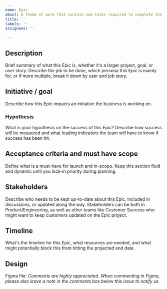 ```yaml
---
name: Epic
about: A theme of work that contain sub-tasks required to complete the larger goal / larger user-story
title: ''
labels: ''
assignees: ''

---
```


## Description
Brief summary of what this Epic is, whether it's a larger project, goal, or user story. Describe the job to be done, which persona this Epic is mainly for, or if more multiple, break it down by user and job story.

## Initiative / goal
Describe how this Epic impacts an initiative the business is working on.

### Hypothesis
What is your hypothesis on the success of this Epic? Describe how success will be measured and what leading indicators the team will have to know if success has been hit.

## Acceptance criteria and must have scope
Define what is a must-have for launch and in-scope. Keep this section fluid and dynamic until you lock-in priority during planning.

## Stakeholders
Describe who needs to be kept up-to-date about this Epic, included in discussions, or updated along the way. Stakeholders can be both in Product/Engineering, as well as other teams like Customer Success who might want to keep customers updated on the Epic project.

## Timeline
What's the timeline for this Epic, what resources are needed, and what might potentially block this from hitting the projected end date.

## Design
Figma file:
_Comments are highly appreciated. When commenting in Figma, please also leave a note in the comments box below this issue to notify us_

